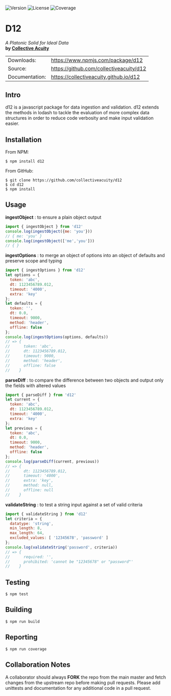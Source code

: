 ![Version](https://img.shields.io/npm/v/d12.svg)
![License](https://img.shields.io/npm/l/d12.svg)
![Coverage](https://img.shields.io/coveralls/github/collectiveacuity/d12.svg)

# D12
_A Platonic Solid for Ideal Data_  
**by [Collective Acuity](https://collectiveacuity.com)**

<table>
<tr><td>Downloads:</td><td><a href="https://www.npmjs.com/package/d12">https://www.npmjs.com/package/d12</a></td></tr>
<tr><td>Source:</td><td><a href="https://github.com/collectiveacuity/d12">https://github.com/collectiveacuity/d12</a></td><tr>
<tr><td>Documentation:</td><td><a href="https://collectiveacuity.github.io/d12">https://collectiveacuity.github.io/d12</a></td><tr>
</table>

## Intro
d12 is a javascript package for data ingestion and validation. d12 extends the methods in lodash to tackle the evaluation of more complex data structures in order to reduce code verbosity and make input validation easier.

## Installation
From NPM:
```shell
$ npm install d12
```
From GitHub:
```shell
$ git clone https://github.com/collectiveacuity/d12
$ cd d12
$ npm install
```

## Usage
__ingestObject__ : to ensure a plain object output
```javascript
import { ingestObject } from 'd12'
console.log(ingestObject({me: 'you'}))
// { me: 'you' }
console.log(ingestObject(['me','you']))
// { }
```
__ingestOptions__ : to merge an object of options into an object of defaults and preserve scope and typing
```javascript
import { ingestOptions } from 'd12'
let options = {
  token: 'abc',
  dt: 1123456789.012,
  timeout: '4000',
  extra: 'key'
};
let defaults = {
  token: '',
  dt: 0.0,
  timeout: 9000,
  method: 'header',
  offline: false
};
console.log(ingestOptions(options, defaults))
// => { 
//      token: 'abc', 
//      dt: 1123456789.012,
//      timeout: 9000, 
//      method: 'header', 
//      offline: false 
//    }
```
__parseDiff__ : to compare the difference between two objects and output only the fields with altered values
```javascript
import { parseDiff } from 'd12'
let current = {
  token: 'abc',
  dt: 1123456789.012,
  timeout: '4000',
  extra: 'key'
};
let previous = {
  token: 'abc',
  dt: 0.0,
  timeout: 9000,
  method: 'header',
  offline: false
};
console.log(parseDiff(current, previous))
// => {
//      dt: 1123456789.012,
//      timeout: '4000',
//      extra: 'key',
//      method: null,
//      offline: null 
//    }
```
__validateString__ : to test a string input against a set of valid criteria 
```javascript
import { validateString } from 'd12'
let criteria = {
  datatype: 'string',
  min_length: 8,
  max_length: 64,
  excluded_values: [ '12345678', 'password' ]
};
console.log(validateString('password', criteria))
// => { 
//      required: '',
//      prohibited: 'cannot be "12345678" or "password"'
//    }
```

## Testing
```shell
$ npm test
```

## Building
```shell
$ npm run build
```

## Reporting
```shell
$ npm run coverage
```

## Collaboration Notes
A collaborator should always **FORK** the repo from the main master and fetch changes from the upstream repo before making pull requests. Please add unittests and documentation for any additional code in a pull request.


